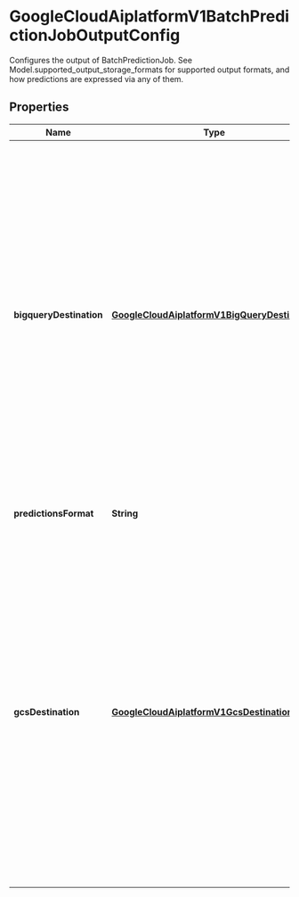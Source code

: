 

# GoogleCloudAiplatformV1BatchPredictionJobOutputConfig

Configures the output of BatchPredictionJob. See Model.supported_output_storage_formats for supported output formats, and how predictions are expressed via any of them.

## Properties

| Name | Type | Description | Notes |
|------------ | ------------- | ------------- | -------------|
|**bigqueryDestination** | [**GoogleCloudAiplatformV1BigQueryDestination**](GoogleCloudAiplatformV1BigQueryDestination.md) | The BigQuery project or dataset location where the output is to be written to. If project is provided, a new dataset is created with name &#x60;prediction__&#x60; where is made BigQuery-dataset-name compatible (for example, most special characters become underscores), and timestamp is in YYYY_MM_DDThh_mm_ss_sssZ \&quot;based on ISO-8601\&quot; format. In the dataset two tables will be created, &#x60;predictions&#x60;, and &#x60;errors&#x60;. If the Model has both instance and prediction schemata defined then the tables have columns as follows: The &#x60;predictions&#x60; table contains instances for which the prediction succeeded, it has columns as per a concatenation of the Model&#39;s instance and prediction schemata. The &#x60;errors&#x60; table contains rows for which the prediction has failed, it has instance columns, as per the instance schema, followed by a single \&quot;errors\&quot; column, which as values has google.rpc.Status represented as a STRUCT, and containing only &#x60;code&#x60; and &#x60;message&#x60;. |  [optional] |
|**predictionsFormat** | **String** | Required. The format in which Vertex AI gives the predictions, must be one of the Model&#39;s supported_output_storage_formats. |  [optional] |
|**gcsDestination** | [**GoogleCloudAiplatformV1GcsDestination**](GoogleCloudAiplatformV1GcsDestination.md) | The Cloud Storage location of the directory where the output is to be written to. In the given directory a new directory is created. Its name is &#x60;prediction--&#x60;, where timestamp is in YYYY-MM-DDThh:mm:ss.sssZ ISO-8601 format. Inside of it files &#x60;predictions_0001.&#x60;, &#x60;predictions_0002.&#x60;, ..., &#x60;predictions_N.&#x60; are created where &#x60;&#x60; depends on chosen predictions_format, and N may equal 0001 and depends on the total number of successfully predicted instances. If the Model has both instance and prediction schemata defined then each such file contains predictions as per the predictions_format. If prediction for any instance failed (partially or completely), then an additional &#x60;errors_0001.&#x60;, &#x60;errors_0002.&#x60;,..., &#x60;errors_N.&#x60; files are created (N depends on total number of failed predictions). These files contain the failed instances, as per their schema, followed by an additional &#x60;error&#x60; field which as value has google.rpc.Status containing only &#x60;code&#x60; and &#x60;message&#x60; fields. |  [optional] |



